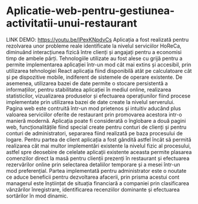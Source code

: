 # Aplicatie-web-pentru-gestiunea-activitatii-unui-restaurant
LINK DEMO: https://youtu.be/IPexKNpdvCs
 Aplicația a fost realizată pentru rezolvarea unor probleme reale identificate la nivelul serviciilor HoReCa, diminuând interacțiunea fizică între clienți și angajați pentru a economisi timp de ambele părți. 
Tehnologiile utilizate au fost alese cu grijă pentru a permite implementarea aplicației într-un mod cât mai extins și accesibil, prin utilizarea tehnologiei React aplicația fiind disponibilă atât pe calculatoare cât și pe dispozitive mobile, indiferent de sistemele de operare existente. De asemenea, utilizarea bazei de date permite o stocare persistentă a informațiilor, pentru stabilitatea aplicației în mediul online, realizarea statisticilor, vizualizarea produselor și efectuarea operațiunilor fiind procese implementate prin utilizarea bazei de date create la nivelul serverului.
Pagina web este contruită într-un mod prietenos și intuitiv aducând plus valoarea serviciilor oferite de restaurant prin promovarea acestora intr-o manieră modernă. Aplicația poate fi considerată o înglobare a două pagini web, funcționalitățile fiind special create pentru conturi de clienți și pentru conturi de administratori,  separarea fiind realizată pe baza procesului de logare. Pentru partea de client aplicația a fost gândită astfel încât să permită realizarea căt mai multor implementări existente la nivelul fizic al procesului, astfel spre deosebire de celelate aplicații existente aceasta permite plasarea comenzilor direct la masă pentru clienții prezenți în restaurant și efectuarea rezervărilor online prin selectarea detaliilor temporare și a mesei într-un mod preferențial. Partea implementată pentru administrator este o noutate ce aduce beneficii pentru dezvoltarea afacerii, prin prisma acestui cont managerul este înștiințat de situația financiară a companiei prin clasificarea vânzărilor înregistrare, identificarea recenziilor dominante și efectuarea sortărilor în mod dinamic.
